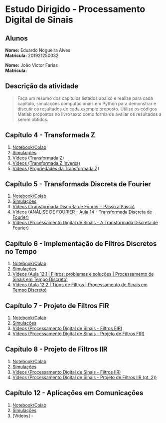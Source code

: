 # Estudo Dirigido - Processamento Digital de Sinais

## Alunos

**Nome:** Eduardo Nogueira Alves  
**Matricula:** 201921250032   

**Nome:** João Victor Farias   
**Matricula:**  

## Descrição da atividade

> Faça um resumo dos capítulos listados abaixo e realize para cada capítulo, simulações computacionais em Python para demonstrar e discutir os resultados de cada exemplo proposto. Utilize os códigos Matlab propostos no livro texto como forma de avaliar os resultados a serem obtidos.

## Capítulo 4 - Transformada Z

1. [Notebook/Colab](https://colab.research.google.com/drive/17G9JwQhO9D7XNa5QNJ2A4PYR9YM3_Gns#scrollTo=ER7tkhLZw0zq)
2. [Simulações](https://colab.research.google.com/drive/1VgRZFB206sW7Jjq2niA8N59-YdNG3LWb#scrollTo=pxTsyJIw0lBZ)
3. [Vídeos (Transformada Z)](https://www.youtube.com/watch?v=JPVc4WFZfnU&t=3s)
4. [Vídeos (Transformada Z Inversa)](https://www.youtube.com/watch?v=0KWetgQgG9I)
5. [Vídeos (Propriedades da Transformada Z)](https://www.youtube.com/watch?v=o73HeD3AZrc) 

## Capítulo 5 - Transformada Discreta de Fourier

1. [Notebook/Colab](https://colab.research.google.com/drive/1h1eVI5sNxaLOqMhE5FKwjRdizkUzHmo8#scrollTo=xqJDrtDshMRe)
2. [Simulações](https://colab.research.google.com/drive/1CvKrF_LY_A1PzrFdmrrSVsBdOC0UVLQn#scrollTo=e_BhSTgykGi3)
3. [Vídeos (Transformada Discreta de Fourier - Passo a Passo)](https://www.youtube.com/watch?v=yr0ApDOQENA)
4. [Vídeos (ANÁLISE DE FOURIER - Aula 14 - Transformada Discreta de Fourier)](https://www.youtube.com/watch?v=1_AhrM-P7p4)
5. [Vídeos (Processamento Digital de Sinais - A Transformada Discreta de Fourier)](https://www.youtube.com/watch?v=acyRz-zGzC0)

## Capítulo 6 - Implementação de Filtros Discretos no Tempo

1. [Notebook/Colab](https://colab.research.google.com/drive/10CNMv7FHq3v5TMEFPrusRXJFBQ2FTQYG#scrollTo=iCGNL-VY7lFV)
2. [Simulações](https://colab.research.google.com/drive/1QEbpwtfCoawWUG_e-kUiLnCnjNguEZ1z#scrollTo=2u5-AHC_Bl60)
3. [Vídeos (Aula 12.1 | Filtros: problemas e soluções | Processamento de Sinais em Tempo Discreto)](https://www.youtube.com/watch?v=H_c3VdnEZsQ)
4. [Vídeos (Aula 12.2 | Tipos de Filtros | Processamento de Sinais em Tempo Discreto)](https://www.youtube.com/watch?v=qM3qEelXklA)

## Capítulo 7 - Projeto de Filtros FIR

1. [Notebook/Colab](https://colab.research.google.com/drive/1b4Sz5C0DFQK4hMGCWSjsTGOYWkDYIOtk#scrollTo=qDZQT9VSJ1sm)
2. [Simulações](https://colab.research.google.com/drive/1WhbWrCS4_2aIqFPX6d-1yhoddIhy26Ft#scrollTo=dbDCvJA7LnSp)
3. [Vídeos (Processamento Digital de Sinais - Filtros FIR)](https://www.youtube.com/watch?v=5LTRzMNpIPo)
4. [Vídeos (Processamento Digital de Sinais - Projeto de Filtros FIR)](https://www.youtube.com/watch?v=u_tFWolPZY0)                                        

## Capítulo 8 - Projeto de Filtros IIR

1. [Notebook/Colab](https://colab.research.google.com/drive/1VezX-pvTloPX-j4OP-i_fawXhlzBSE9Z#scrollTo=yvmwNeN6djMw)
2. [Simulações](https://colab.research.google.com/drive/1gM2vU_2p5bs5g-kr4HMabAmoqtuM8NAS#scrollTo=HlaE-yUlg4iO)
3. [Vídeos (Processamento Digital de Sinais - Filtros IIR)](https://www.youtube.com/watch?v=V-hSvPQm-ME)
4. [Vídeos (Processamento Digital de Sinais - Projeto de Filtros IIR (pt. 2))](https://www.youtube.com/watch?v=T7uHrC4uGDU)

## Capítulo 12 - Aplicações em Comunicações

1. [Notebook/Colab](https://colab.research.google.com/drive/1lpEdEZB9sfYMWWmykdxN1zS55xPr5MlF#scrollTo=kPJEQbjejpML)
2. [Simulações](https://colab.research.google.com/drive/19E-CGavl-dCJ8poaoaXj8FtGqLbJvxXq#scrollTo=jNgGcPuykTXS)
3. [Vídeos] -